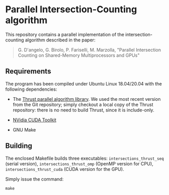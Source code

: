 # Parallel Intersection-Counting algorithm

This repository contains a parallel implementation of the
intersection-counting algorithm described in the paper:

> G. D'angelo, G. Birolo, P. Fariselli, M. Marzolla, "Parallel
> Intersection Counting on Shared-Memory Multiprocessors and GPUs"

## Requirements

The program has been compiled under Ubuntu Linux 18.04/20.04 with the
following dependencies:

- The [Thrust parallel algorithm library](https://thrust.github.io/).
  We used the most recent version from the Git repository; simply
  checkout a local copy of the Thrust repository: there is no need to
  build Thrust, since it is include-only.

- [NVidia CUDA Toolkit](https://developer.nvidia.com/cuda-downloads)

- GNU Make

## Building

The enclosed Makefile builds three executables:
`intersections_thrust_seq` (serial version),
`intersections_thrust_omp` (OpenMP version for CPU),
`intersections_thrust_cuda` (CUDA version for the GPU).

Simply issue the command:

    make

